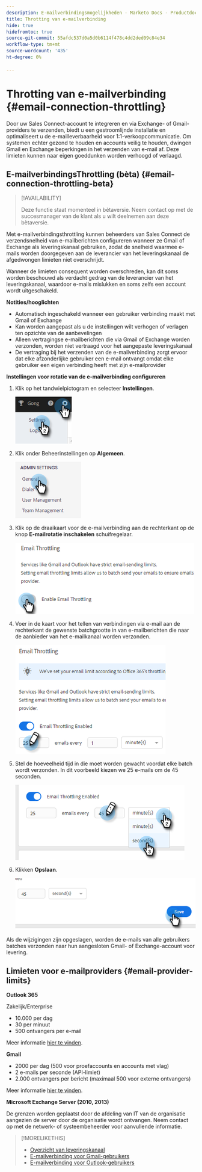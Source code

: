 ```yaml
---
description: E-mailverbindingsmogelijkheden - Marketo Docs - Productdocumentatie
title: Throtting van e-mailverbinding
hide: true
hidefromtoc: true
source-git-commit: 55afdc537d0a5d0b6114f478c4dd2ded09c84e34
workflow-type: tm+mt
source-wordcount: '435'
ht-degree: 0%

---
```


# Throtting van e-mailverbinding {#email-connection-throttling}

Door uw Sales Connect-account te integreren en via Exchange- of Gmail-providers te verzenden, biedt u een gestroomlijnde installatie en optimaliseert u de e-mailleverbaarheid voor 1:1-verkoopcommunicatie. Om systemen echter gezond te houden en accounts veilig te houden, dwingen Gmail en Exchange beperkingen in het verzenden van e-mail af. Deze limieten kunnen naar eigen goeddunken worden verhoogd of verlaagd.

## E-mailverbindingsThrottling (bèta) {#email-connection-throttling-beta}

>[!AVAILABILITY]
>
>Deze functie staat momenteel in bètaversie. Neem contact op met de succesmanager van de klant als u wilt deelnemen aan deze bètaversie.

Met e-mailverbindingsthrottling kunnen beheerders van Sales Connect de verzendsnelheid van e-mailberichten configureren wanneer ze Gmail of Exchange als leveringskanaal gebruiken, zodat de snelheid waarmee e-mails worden doorgegeven aan de leverancier van het leveringskanaal de afgedwongen limieten niet overschrijdt.

Wanneer de limieten consequent worden overschreden, kan dit soms worden beschouwd als verdacht gedrag van de leverancier van het leveringskanaal, waardoor e-mails mislukken en soms zelfs een account wordt uitgeschakeld.

**Notities/hooglichten**

* Automatisch ingeschakeld wanneer een gebruiker verbinding maakt met Gmail of Exchange
* Kan worden aangepast als u de instellingen wilt verhogen of verlagen ten opzichte van de aanbevelingen
* Alleen vertragingse e-mailberichten die via Gmail of Exchange worden verzonden, worden niet vertraagd voor het aangepaste leveringskanaal
* De vertraging bij het verzenden van de e-mailverbinding zorgt ervoor dat elke afzonderlijke gebruiker een e-mail ontvangt omdat elke gebruiker een eigen verbinding heeft met zijn e-mailprovider

**Instellingen voor rotatie van de e-mailverbinding configureren**

1. Klik op het tandwielpictogram en selecteer **Instellingen**.

   ![](assets/email-connection-throttling-1.png)

1. Klik onder Beheerinstellingen op **Algemeen**.

   ![](assets/email-connection-throttling-2.png)

1. Klik op de draaikaart voor de e-mailverbinding aan de rechterkant op de knop **E-mailrotatie inschakelen** schuifregelaar.

   ![](assets/email-connection-throttling-3.png)

1. Voer in de kaart voor het tellen van verbindingen via e-mail aan de rechterkant de gewenste batchgrootte in van e-mailberichten die naar de aanbieder van het e-mailkanaal worden verzonden.

   ![](assets/email-connection-throttling-4.png)

1. Stel de hoeveelheid tijd in die moet worden gewacht voordat elke batch wordt verzonden. In dit voorbeeld kiezen we 25 e-mails om de 45 seconden.

   ![](assets/email-connection-throttling-5.png)

1. Klikken **Opslaan**.

   ![](assets/email-connection-throttling-6.png)

Als de wijzigingen zijn opgeslagen, worden de e-mails van alle gebruikers batches verzonden naar hun aangesloten Gmail- of Exchange-account voor levering.

## Limieten voor e-mailproviders {#email-provider-limits}

**Outlook 365**

Zakelijk/Enterprise

* 10.000 per dag
* 30 per minuut
* 500 ontvangers per e-mail

Meer informatie [hier te vinden](https://docs.microsoft.com/en-us/office365/servicedescriptions/exchange-online-service-description/exchange-online-limits?redirectedfrom=MSDN#RecipientLimits).

**Gmail**

* 2000 per dag (500 voor proefaccounts en accounts met vlag)
* 2 e-mails per seconde (API-limiet)
* 2.000 ontvangers per bericht (maximaal 500 voor externe ontvangers)

Meer informatie [hier te vinden](https://support.google.com/a/answer/166852?hl=en).

**Microsoft Exchange Server (2010, 2013)**

De grenzen worden geplaatst door de afdeling van IT van de organisatie aangezien de server door de organisatie wordt ontvangen. Neem contact op met de netwerk- of systeembeheerder voor aanvullende informatie.

>[!MORELIKETHIS]
>
>* [Overzicht van leveringskanaal](/help/marketo/product-docs/marketo-sales-connect/email/email-delivery/delivery-channel-overview.md)
>* [E-mailverbinding voor Gmail-gebruikers](/help/marketo/product-docs/marketo-sales-connect/email-plugins/gmail/email-connection-for-gmail-users.md)
>* [E-mailverbinding voor Outlook-gebruikers](/help/marketo/product-docs/marketo-sales-connect/email-plugins/msc-for-outlook/email-connection-for-outlook-users.md)


